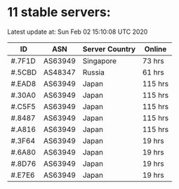# 11 stable servers:

Latest update at: Sun Feb 02 15:10:08 UTC 2020

| ID | ASN | Server Country | Online |
| -- | --- | -------------- | ------ |
| #.7F1D | AS63949 | Singapore | 73 hrs |
| #.5CBD | AS48347 | Russia | 61 hrs |
| #.EAD8 | AS63949 | Japan | 115 hrs |
| #.30A0 | AS63949 | Japan | 115 hrs |
| #.C5F5 | AS63949 | Japan | 115 hrs |
| #.8487 | AS63949 | Japan | 115 hrs |
| #.A816 | AS63949 | Japan | 115 hrs |
| #.3F64 | AS63949 | Japan | 19 hrs |
| #.6A80 | AS63949 | Japan | 19 hrs |
| #.8D76 | AS63949 | Japan | 19 hrs |
| #.E7E6 | AS63949 | Japan | 19 hrs |

